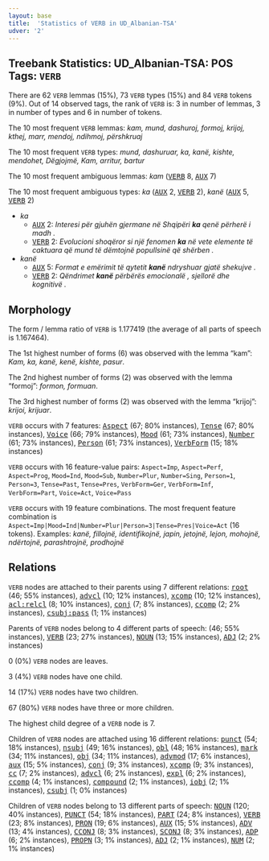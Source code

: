 ```yaml
---
layout: base
title:  'Statistics of VERB in UD_Albanian-TSA'
udver: '2'
---
```


## Treebank Statistics: UD_Albanian-TSA: POS Tags: `VERB`

There are 62 `VERB` lemmas (15%), 73 `VERB` types (15%) and 84 `VERB` tokens (9%).
Out of 14 observed tags, the rank of `VERB` is: 3 in number of lemmas, 3 in number of types and 6 in number of tokens.

The 10 most frequent `VERB` lemmas: <em>kam, mund, dashuroj, formoj, krijoj, kthej, marr, mendoj, ndihmoj, përshkruaj</em>

The 10 most frequent `VERB` types:  <em>mund, dashuruar, ka, kanë, kishte, mendohet, Dëgjojmë, Kam, arritur, bartur</em>

The 10 most frequent ambiguous lemmas: <em>kam</em> (<tt><a href="sq_tsa-pos-VERB.html">VERB</a></tt> 8, <tt><a href="sq_tsa-pos-AUX.html">AUX</a></tt> 7)

The 10 most frequent ambiguous types:  <em>ka</em> (<tt><a href="sq_tsa-pos-AUX.html">AUX</a></tt> 2, <tt><a href="sq_tsa-pos-VERB.html">VERB</a></tt> 2), <em>kanë</em> (<tt><a href="sq_tsa-pos-AUX.html">AUX</a></tt> 5, <tt><a href="sq_tsa-pos-VERB.html">VERB</a></tt> 2)


* <em>ka</em>
  * <tt><a href="sq_tsa-pos-AUX.html">AUX</a></tt> 2: <em>Interesi për gjuhën gjermane në Shqipëri <b>ka</b> qenë përherë i madh .</em>
  * <tt><a href="sq_tsa-pos-VERB.html">VERB</a></tt> 2: <em>Evolucioni shoqëror si një fenomen <b>ka</b> në vete elemente të caktuara që mund të dëmtojnë popullsinë që shërben .</em>
* <em>kanë</em>
  * <tt><a href="sq_tsa-pos-AUX.html">AUX</a></tt> 5: <em>Format e emërimit të qytetit <b>kanë</b> ndryshuar gjatë shekujve .</em>
  * <tt><a href="sq_tsa-pos-VERB.html">VERB</a></tt> 2: <em>Qëndrimet <b>kanë</b> përbërës emocionalë , sjellorë dhe kognitivë .</em>

## Morphology

The form / lemma ratio of `VERB` is 1.177419 (the average of all parts of speech is 1.167464).

The 1st highest number of forms (6) was observed with the lemma “kam”: <em>Kam, ka, kanë, kenë, kishte, pasur</em>.

The 2nd highest number of forms (2) was observed with the lemma “formoj”: <em>formon, formuan</em>.

The 3rd highest number of forms (2) was observed with the lemma “krijoj”: <em>krijoi, krijuar</em>.

`VERB` occurs with 7 features: <tt><a href="sq_tsa-feat-Aspect.html">Aspect</a></tt> (67; 80% instances), <tt><a href="sq_tsa-feat-Tense.html">Tense</a></tt> (67; 80% instances), <tt><a href="sq_tsa-feat-Voice.html">Voice</a></tt> (66; 79% instances), <tt><a href="sq_tsa-feat-Mood.html">Mood</a></tt> (61; 73% instances), <tt><a href="sq_tsa-feat-Number.html">Number</a></tt> (61; 73% instances), <tt><a href="sq_tsa-feat-Person.html">Person</a></tt> (61; 73% instances), <tt><a href="sq_tsa-feat-VerbForm.html">VerbForm</a></tt> (15; 18% instances)

`VERB` occurs with 16 feature-value pairs: `Aspect=Imp`, `Aspect=Perf`, `Aspect=Prog`, `Mood=Ind`, `Mood=Sub`, `Number=Plur`, `Number=Sing`, `Person=1`, `Person=3`, `Tense=Past`, `Tense=Pres`, `VerbForm=Ger`, `VerbForm=Inf`, `VerbForm=Part`, `Voice=Act`, `Voice=Pass`

`VERB` occurs with 19 feature combinations.
The most frequent feature combination is `Aspect=Imp|Mood=Ind|Number=Plur|Person=3|Tense=Pres|Voice=Act` (16 tokens).
Examples: <em>kanë, fillojnë, identifikojnë, japin, jetojnë, lejon, mohojnë, ndërtojnë, parashtrojnë, prodhojnë</em>


## Relations

`VERB` nodes are attached to their parents using 7 different relations: <tt><a href="sq_tsa-dep-root.html">root</a></tt> (46; 55% instances), <tt><a href="sq_tsa-dep-advcl.html">advcl</a></tt> (10; 12% instances), <tt><a href="sq_tsa-dep-xcomp.html">xcomp</a></tt> (10; 12% instances), <tt><a href="sq_tsa-dep-acl-relcl.html">acl:relcl</a></tt> (8; 10% instances), <tt><a href="sq_tsa-dep-conj.html">conj</a></tt> (7; 8% instances), <tt><a href="sq_tsa-dep-ccomp.html">ccomp</a></tt> (2; 2% instances), <tt><a href="sq_tsa-dep-csubj-pass.html">csubj:pass</a></tt> (1; 1% instances)

Parents of `VERB` nodes belong to 4 different parts of speech:  (46; 55% instances), <tt><a href="sq_tsa-pos-VERB.html">VERB</a></tt> (23; 27% instances), <tt><a href="sq_tsa-pos-NOUN.html">NOUN</a></tt> (13; 15% instances), <tt><a href="sq_tsa-pos-ADJ.html">ADJ</a></tt> (2; 2% instances)

0 (0%) `VERB` nodes are leaves.

3 (4%) `VERB` nodes have one child.

14 (17%) `VERB` nodes have two children.

67 (80%) `VERB` nodes have three or more children.

The highest child degree of a `VERB` node is 7.

Children of `VERB` nodes are attached using 16 different relations: <tt><a href="sq_tsa-dep-punct.html">punct</a></tt> (54; 18% instances), <tt><a href="sq_tsa-dep-nsubj.html">nsubj</a></tt> (49; 16% instances), <tt><a href="sq_tsa-dep-obl.html">obl</a></tt> (48; 16% instances), <tt><a href="sq_tsa-dep-mark.html">mark</a></tt> (34; 11% instances), <tt><a href="sq_tsa-dep-obj.html">obj</a></tt> (34; 11% instances), <tt><a href="sq_tsa-dep-advmod.html">advmod</a></tt> (17; 6% instances), <tt><a href="sq_tsa-dep-aux.html">aux</a></tt> (15; 5% instances), <tt><a href="sq_tsa-dep-conj.html">conj</a></tt> (9; 3% instances), <tt><a href="sq_tsa-dep-xcomp.html">xcomp</a></tt> (9; 3% instances), <tt><a href="sq_tsa-dep-cc.html">cc</a></tt> (7; 2% instances), <tt><a href="sq_tsa-dep-advcl.html">advcl</a></tt> (6; 2% instances), <tt><a href="sq_tsa-dep-expl.html">expl</a></tt> (6; 2% instances), <tt><a href="sq_tsa-dep-ccomp.html">ccomp</a></tt> (4; 1% instances), <tt><a href="sq_tsa-dep-compound.html">compound</a></tt> (2; 1% instances), <tt><a href="sq_tsa-dep-iobj.html">iobj</a></tt> (2; 1% instances), <tt><a href="sq_tsa-dep-csubj.html">csubj</a></tt> (1; 0% instances)

Children of `VERB` nodes belong to 13 different parts of speech: <tt><a href="sq_tsa-pos-NOUN.html">NOUN</a></tt> (120; 40% instances), <tt><a href="sq_tsa-pos-PUNCT.html">PUNCT</a></tt> (54; 18% instances), <tt><a href="sq_tsa-pos-PART.html">PART</a></tt> (24; 8% instances), <tt><a href="sq_tsa-pos-VERB.html">VERB</a></tt> (23; 8% instances), <tt><a href="sq_tsa-pos-PRON.html">PRON</a></tt> (19; 6% instances), <tt><a href="sq_tsa-pos-AUX.html">AUX</a></tt> (15; 5% instances), <tt><a href="sq_tsa-pos-ADV.html">ADV</a></tt> (13; 4% instances), <tt><a href="sq_tsa-pos-CCONJ.html">CCONJ</a></tt> (8; 3% instances), <tt><a href="sq_tsa-pos-SCONJ.html">SCONJ</a></tt> (8; 3% instances), <tt><a href="sq_tsa-pos-ADP.html">ADP</a></tt> (6; 2% instances), <tt><a href="sq_tsa-pos-PROPN.html">PROPN</a></tt> (3; 1% instances), <tt><a href="sq_tsa-pos-ADJ.html">ADJ</a></tt> (2; 1% instances), <tt><a href="sq_tsa-pos-NUM.html">NUM</a></tt> (2; 1% instances)

